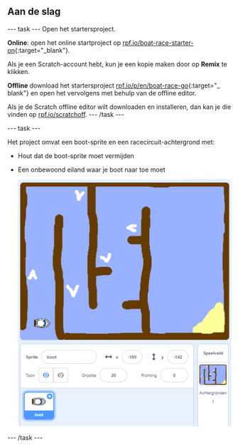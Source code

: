 ## Aan de slag

\--- task \--- Open het startersproject.

**Online**: open het online startproject op [rpf.io/boat-race-starter-on](http://rpf.io/boat-race-starter-on){:target="_blank"}.

Als je een Scratch-account hebt, kun je een kopie maken door op **Remix** te klikken.

**Offline** download het startersproject [rpf.io/p/en/boat-race-go](http://rpf.io/p/en/boat-race-go){:target="_ blank"} en open het vervolgens met behulp van de offline editor.

Als je de Scratch offline editor wilt downloaden en installeren, dan kan je die vinden op [rpf.io/scratchoff](http://rpf.io/scratchoff). \--- /task \---

\--- task \---

Het project omvat een boot-sprite en een racecircuit-achtergrond met:

- Hout dat de boot-sprite moet vermijden
- Een onbewoond eiland waar je boot naar toe moet
    
    ![screenshot](images/boat-starter.png)

\--- /task \---